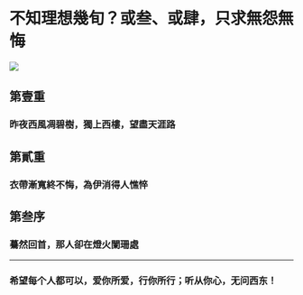 # 不知理想幾旬？或叁、或肆，只求無怨無悔

![](https://github.com/victory1355/victory1355.github.io/blob/master/resume/victory.jpg)




## 第壹重

### 昨夜西風凋碧樹，獨上西樓，望盡天涯路

## 第貳重

### 衣帶漸寬終不悔，為伊消得人憔悴

## 第叁序

###  驀然回首，那人卻在燈火闌珊處

------------------------------
### 希望每个人都可以，爱你所爱，行你所行；听从你心，无问西东！

